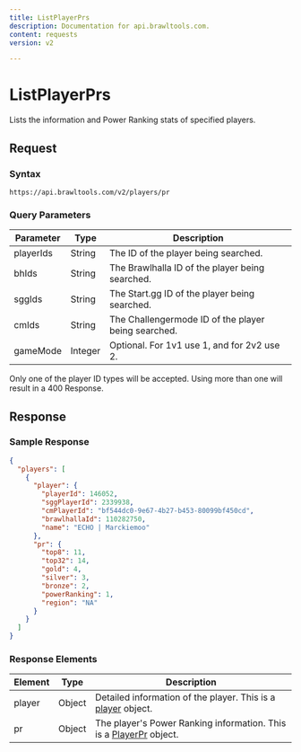 ```yaml
---
title: ListPlayerPrs
description: Documentation for api.brawltools.com.
content: requests
version: v2

---
```


# ListPlayerPrs

Lists the information and Power Ranking stats of specified players.

## Request

### Syntax

```url
https://api.brawltools.com/v2/players/pr
```

### Query Parameters

| Parameter | Type    | Description                                         |
| --------- | ------- | --------------------------------------------------- |
| playerIds | String  | The ID of the player being searched.                |
| bhIds     | String  | The Brawlhalla ID of the player being searched.     |
| sggIds    | String  | The Start.gg ID of the player being searched.       |
| cmIds     | String  | The Challengermode ID of the player being searched. |
| gameMode  | Integer | Optional. For 1v1 use 1, and for 2v2 use 2.         |

Only one of the player ID types will be accepted. Using more than one will result in a 400 Response.

## Response

### Sample Response

```json
{
  "players": [
    {
      "player": {
        "playerId": 146052,
        "sggPlayerId": 2339938,
        "cmPlayerId": "bf544dc0-9e67-4b27-b453-80099bf450cd",
        "brawlhallaId": 110282750,
        "name": "ECHO | Marckiemoo"
      },
      "pr": {
        "top8": 11,
        "top32": 14,
        "gold": 4,
        "silver": 3,
        "bronze": 2,
        "powerRanking": 1,
        "region": "NA"
      }
    }
  ]
}
```

### Response Elements

| Element | Type   | Description                                                  |
| ------- | ------ | ------------------------------------------------------------ |
| player  | Object | Detailed information of the player. This is a [player](../../datatypes/player) object. |
| pr      | Object | The player's Power Ranking information. This is a [PlayerPr](../../datatypes/playerpr) object. |
